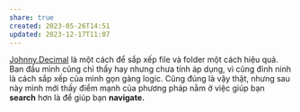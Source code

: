 ```yaml
---
share: true
created: 2023-05-26T14:51
updated: 2023-12-17T11:07
---
```

[Johnny.Decimal](https://johnnydecimal.com/) là một cách để sắp xếp file và folder một cách hiệu quả. Ban đầu mình cũng chỉ thấy hay nhưng chưa tính áp dụng, vì cũng đinh ninh là cách sắp xếp của mình gọn gàng logic. Cũng đúng là vậy thật, nhưng sau này mình mới thấy điểm mạnh của phương pháp nằm ở việc giúp bạn **search** hơn là để giúp bạn **navigate.**
